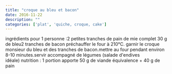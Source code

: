 ```yaml
---
title: "croque au bleu et bacon"
date: 2016-11-22
description: ""
categories: ['plat', 'quiche, croque, cake']
---
```


          
ingr&eacute;dients pour 1 personne :2 petites tranches de pain de mie complet&nbsp;30 g de bleu2 tranches de bacon&nbsp;pr&eacute;chauffer le four &agrave; 210&deg;C.&nbsp;garnir le croque monsieur du bleu et des tranches de bacon.mettre au four pendant environ 8-10 minutes.servir accompagn&eacute; de l&eacute;gumes (salade d&#39;endives id&eacute;ale)&nbsp;nutrition : 1 portion apporte 50 g de viande &eacute;quivalence + 40 g de pain&nbsp;&nbsp;

                          
